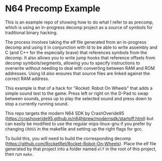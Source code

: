 # N64 Precomp Example

This is an example repo of showing how to do what I refer to as precomp, which is using an in-progress decomp project as a source of symbols for traditional binary hacking.

The process involves taking the elf file generated from an in-progress decomp and using it in conjunction with ld to be able to write assembly and C (and C++ for the especially brave) that references symbols from the decomp. It also allows you to write jump hooks that reference offsets from decomp symbols/segments, allowing you to specify instructions to overwrite without needing to deal with converting between RAM and ROM addresses. Using ld also ensures that source files are linked against the correct RAM address.

This example is that of a hack for "Rocket: Robot On Wheels" that adds a simple sound test to the game. Press left or right on the D-Pad to swap between sounds, press up to play the selected sound and press down to stop a currently running sound.

This repo targets the modern N64 SDK by CrashOveride95 (https://crashoveride95.github.io/n64hbrew/modernsdk/startoff.html) but can easily be modified to use the regular mips-linux-gnu if you prefer by changing `CROSS` in the makefile and setting up the right flags for gcc.

To build this, you will need to build the corresponding decomp (https://github.com/RocketRet/Rocket-Robot-On-Wheels). Place the elf file generated by that project into a folder named `elf` in the root of this project, then run `make`.
